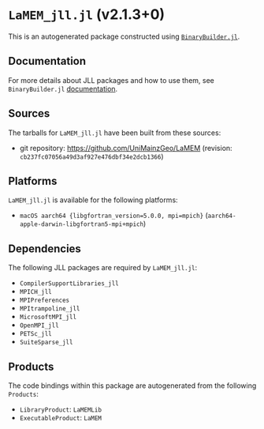 # `LaMEM_jll.jl` (v2.1.3+0)

This is an autogenerated package constructed using [`BinaryBuilder.jl`](https://github.com/JuliaPackaging/BinaryBuilder.jl).

## Documentation

For more details about JLL packages and how to use them, see `BinaryBuilder.jl` [documentation](https://docs.binarybuilder.org/stable/jll/).

## Sources

The tarballs for `LaMEM_jll.jl` have been built from these sources:

* git repository: https://github.com/UniMainzGeo/LaMEM (revision: `cb237fc07056a49d3af927e476dbf34e2dcb1366`)

## Platforms

`LaMEM_jll.jl` is available for the following platforms:

* `macOS aarch64 {libgfortran_version=5.0.0, mpi=mpich}` (`aarch64-apple-darwin-libgfortran5-mpi+mpich`)

## Dependencies

The following JLL packages are required by `LaMEM_jll.jl`:

* `CompilerSupportLibraries_jll`
* `MPICH_jll`
* `MPIPreferences`
* `MPItrampoline_jll`
* `MicrosoftMPI_jll`
* `OpenMPI_jll`
* `PETSc_jll`
* `SuiteSparse_jll`

## Products

The code bindings within this package are autogenerated from the following `Products`:

* `LibraryProduct`: `LaMEMLib`
* `ExecutableProduct`: `LaMEM`
